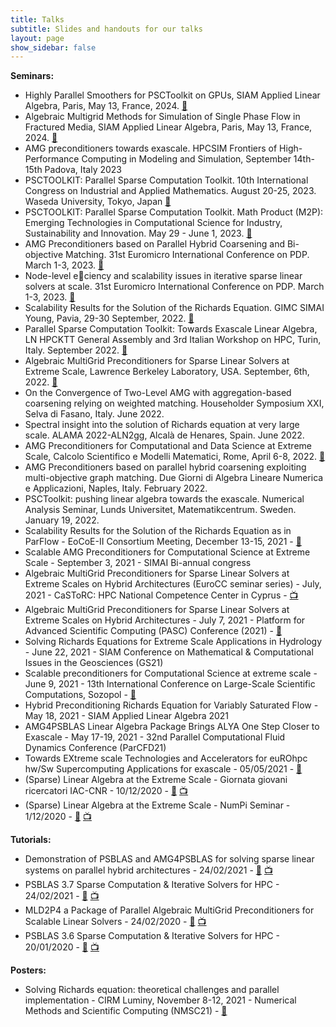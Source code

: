 ```yaml
---
title: Talks
subtitle: Slides and handouts for our talks
layout: page
show_sidebar: false
---
```


**Seminars:**
- Highly Parallel Smoothers for PSCToolkit on GPUs, SIAM Applied Linear Algebra, Paris, May 13, France, 2024.  [📄](https://psctoolkit.github.io/talks/siam2024-dambra.pdf)
- Algebraic Multigrid Methods for Simulation of Single Phase Flow in Fractured Media, SIAM Applied Linear Algebra, Paris, May 13, France, 2024.  [📄](https://psctoolkit.github.io/talks/AMGFracture.pdf)
- AMG preconditioners towards exascale. HPCSIM Frontiers of High-Performance Computing in Modeling and Simulation, September 14th-15th Padova, Italy 2023
- PSCTOOLKIT: Parallel Sparse Computation Toolkit. 10th International Congress on
Industrial and Applied Mathematics. August 20-25, 2023. Waseda University, Tokyo, Japan [📄](https://psctoolkit.github.io/talks/PSCTOOLKIT_ICIAM2023.pdf)
- PSCTOOLKIT: Parallel Sparse Computation Toolkit. Math Product (M2P): Emerging Technologies in Computational Science for Industry, Sustainability and Innovation. May 29 - June 1, 2023. [📄](https://psctoolkit.github.io/talks/PSCTOOLKIT_TAORMINA.pdf)
- AMG Preconditioners based on Parallel Hybrid Coarsening and Bi-objective Matching. 31st Euromicro International Conference on PDP. March 1-3, 2023. [📄](https://psctoolkit.github.io/talks/pdp-2023.pdf)
- Node-level eciency and scalability issues in iterative sparse linear solvers at scale. 31st Euromicro International Conference on PDP. March 1-3, 2023. [📄](https://psctoolkit.github.io/talks/pdp2023-dambra.pdf)
- Scalability Results for the Solution of the Richards Equation. GIMC SIMAI Young, Pavia, 29-30 September, 2022. [📄](https://psctoolkit.github.io/talks/Richards-GIMCSIMAI.pdf)
- Parallel Sparse Computation Toolkit: Towards Exascale Linear Algebra, LN HPCKTT General Assembly and 3rd Italian Workshop on HPC, Turin, Italy. September 2022. [📄](https://psctoolkit.github.io/talks/torinohpc.pdf)
- Algebraic MultiGrid Preconditioners for Sparse Linear Solvers at Extreme Scale, Lawrence Berkeley Laboratory, USA. September, 6th, 2022. [📄](https://psctoolkit.github.io/talks/linearalgebraattheextremescale-berkeley.pdf)
- On the Convergence of Two-Level AMG with aggregation-based coarsening relying on
weighted matching. Householder Symposium XXI, Selva di Fasano, Italy. June 2022.
- Spectral insight into the solution of
Richards equation at very large scale. ALAMA 2022-ALN2gg, Alcalà de Henares, Spain. June 2022.
- AMG Preconditioners for Computational and Data Science at Extreme Scale, Calcolo Scientifico e Modelli Matematici, Rome, April 6-8, 2022. [📄](https://psctoolkit.github.io/talks/talk-SC2022-dambra.pdf)
- AMG Preconditioners based on parallel hybrid coarsening exploiting multi-objective graph matching. Due Giorni di Algebra Lineare Numerica e Applicazioni, Naples, Italy. February 2022.
-  PSCToolkit: pushing linear algebra towards the exascale. Numerical Analysis Seminar, Lunds Universitet, Matematikcentrum. Sweden. January 19, 2022.
- Scalability Results for the Solution of the Richards Equation as in ParFlow - EoCoE-II Consortium Meeting, December 13-15, 2021 - [📄](https://psctoolkit.github.io/talks/EoCoE-F2F-hybridrichards.pdf)
- Scalable AMG Preconditioners for Computational Science at Extreme Scale - September 3, 2021 - SIMAI Bi-annual congress
- Algebraic MultiGrid Preconditioners for Sparse Linear Solvers at Extreme Scales on Hybrid Architectures (EuroCC seminar series) - July, 2021 - CaSToRC: HPC National Competence Center in Cyprus - [📺](https://www.youtube.com/watch?v=OM4IydbNSro)
- Algebraic MultiGrid Preconditioners for Sparse Linear Solvers at Extreme Scales on Hybrid Architectures - July 7, 2021 - Platform for Advanced Scientific Computing (PASC) Conference (2021) - [📄](https://psctoolkit.github.io/talks/linearalgebraattheextremescale-PASC2021.pdf)
- Solving Richards Equations for Extreme Scale Applications in Hydrology - June 22, 2021 - SIAM Conference on Mathematical & Computational Issues in the Geosciences (GS21)
- Scalable preconditioners for Computational Science
at extreme scale - June 9, 2021 - 13th International Conference on Large-Scale Scientific Computations, Sozopol - [📄](https://psctoolkit.github.io/talks/EoCoEII-LSSC2021.pdf)
- Hybrid Preconditioning Richards Equation for Variably Saturated Flow - May 18, 2021 - SIAM Applied Linear Algebra 2021
- AMG4PSBLAS Linear Algebra Package Brings ALYA One Step Closer to Exascale -
May 17-19, 2021 - 32nd Parallel Computational Fluid Dynamics Conference (ParCFD21)
- Towards EXtreme scale Technologies and Accelerators for euROhpc
hw/Sw Supercomputing Applications for exascale - 05/05/2021 - [📄](https://psctoolkit.github.io/talks/TEXTAROSSACNR_Presentation.pdf)
- (Sparse) Linear Algebra at the Extreme Scale - Giornata giovani ricercatori IAC-CNR  - 10/12/2020 - [📄](https://psctoolkit.github.io/talks/linearalgebraattheextremescale-iaccnr.pdf) [📺](https://youtu.be/vLVpTfTM0fg?t=6567)
- (Sparse) Linear Algebra at the Extreme Scale - NumPi Seminar - 1/12/2020 - [📄](https://psctoolkit.github.io/talks/linearalgebraattheextremescale-pisa.pdf) [📺](https://hausdorff.dm.unipi.it/playback/presentation/2.0/playback.html?meetingId=17ca0638f7f10736d9763c7b4725704981e43265-1606834059719)

**Tutorials:**
- Demonstration of PSBLAS and AMG4PSBLAS for solving sparse linear systems on parallel hybrid architectures - 24/02/2021 - [📄](https://psctoolkit.github.io/talks/tutorialAMG4PSBLAS_eocoeexa2pro.pdf) [📺](https://www.youtube.com/watch?v=gTWYHzG606Q)
- PSBLAS 3.7 Sparse Computation & Iterative Solvers for HPC - 24/02/2021 - [📄](https://psctoolkit.github.io/talks/tutorialPSBLAS_eocoeexa2pro.pdf) [📺](https://www.youtube.com/watch?v=gTWYHzG606Q)
- MLD2P4 a Package of Parallel Algebraic MultiGrid Preconditioners for Scalable Linear Solvers - 24/02/2020 - [📄](https://psctoolkit.github.io/talks/tutorialMLD2P4_eocoe2020.pdf) [📺](https://youtu.be/Hp9LLeRuFm0)
- PSBLAS 3.6 Sparse Computation & Iterative Solvers for HPC - 20/01/2020 - [📄](https://psctoolkit.github.io/talks/tutorialPSBLAS_eocoe2020.pdf) [📺](https://youtu.be/4CHI76zFoPc)

**Posters:**
- Solving Richards equation: theoretical challenges and parallel implementation - CIRM Luminy, November 8-12, 2021 - Numerical Methods and Scientific Computing (NMSC21) - [📄](https://psctoolkit.github.io/talks/richardsNMSC2021.pdf)
